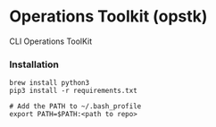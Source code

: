 # Operations Toolkit (opstk)
CLI Operations ToolKit

### Installation
```
brew install python3
pip3 install -r requirements.txt

# Add the PATH to ~/.bash_profile
export PATH=$PATH:<path to repo>
```
